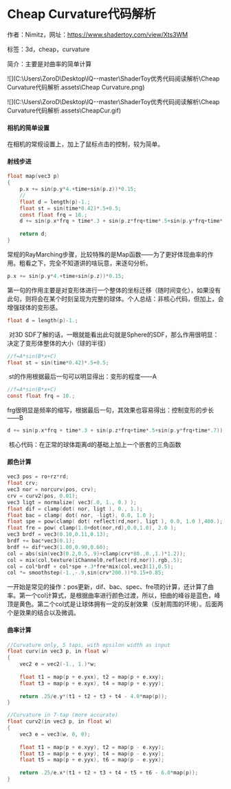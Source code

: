 # Cheap Curvature代码解析

作者：Nimitz，网址：https://www.shadertoy.com/view/Xts3WM

标签：3d，cheap，curvature

简介：主要是对曲率的简单计算

![](C:\Users\ZoroD\Desktop\IQ--master\ShaderToy优秀代码阅读解析\Cheap Curvature代码解析.assets\Cheap Curvature.png)

![](C:\Users\ZoroD\Desktop\IQ--master\ShaderToy优秀代码阅读解析\Cheap Curvature代码解析.assets\CheapCur.gif)





#### 相机的简单设置

在相机的常规设置上，加上了鼠标点击的控制，较为简单。

#### 射线步进

```c
float map(vec3 p)
{
    p.x += sin(p.y*4.+time+sin(p.z))*0.15;
    //
    float d = length(p)-1.;
    float st = sin(time*0.42)*.5+0.5; 
    const float frq = 10.;
    d += sin(p.x*frq + time*.3 + sin(p.z*frq+time*.5+sin(p.y*frq+time*.7)))*0.075*st;
    
    return d;
}
```

常规的RayMarching步骤，比较特殊的是Map函数——为了更好体现曲率的作用。粗看之下，完全不知道讲的啥玩意，来逐句分析。

```c
p.x += sin(p.y*4.+time+sin(p.z))*0.15;
```

​	第一句的作用主要是对变形体进行一个整体的坐标迁移（随时间变化），如果没有此句，则将会在某个时刻呈现为完整的球体。个人总结：非核心代码，但加上，会增强球体的变形感。

```c
float d = length(p)-1.;
```

​	对3D SDF了解的话，一眼就能看出此句就是Sphere的SDF，那么作用很明显：决定了变形体整体的大小（球的半径）

```c
//f=A*sin(B*x+C)
float st = sin(time*0.42)*.5+0.5; 
```

​	st的作用根据最后一句可以明显得出：变形的程度——A

```c
//f=A*sin(B*x+C)
const float frq = 10.;
```

​	frg很明显是频率的缩写，根据最后一句，其效果也容易得出：控制变形的步长——B

```c
d += sin(p.x*frq + time*.3 + sin(p.z*frq+time*.5+sin(p.y*frq+time*.7)))*0.075*st;
```

​	核心代码：在正常的球体距离d的基础上加上一个嵌套的三角函数





#### 颜色计算

``` c
vec3 pos = ro+rz*rd;
float crv;
vec3 nor = norcurv(pos, crv);
crv = curv2(pos, 0.01);
vec3 ligt = normalize( vec3(.0, 1., 0.) );
float dif = clamp(dot( nor, ligt ), 0., 1.);
float bac = clamp( dot( nor, -ligt), 0.0, 1.0 );
float spe = pow(clamp( dot( reflect(rd,nor), ligt ), 0.0, 1.0 ),400.);
float fre = pow( clamp(1.0+dot(nor,rd),0.0,1.0), 2.0 );
vec3 brdf = vec3(0.10,0.11,0.13);
brdf += bac*vec3(0.1);
brdf += dif*vec3(1.00,0.90,0.60);
col = abs(sin(vec3(0.2,0.5,.9)+clamp(crv*80.,0.,1.)*1.2));
col = mix(col,texture(iChannel0,reflect(rd,nor)).rgb,.5);
col = col*brdf + col*spe +.3*fre*mix(col,vec3(1),0.5);
col *= smoothstep(-1.,-.9,sin(crv*200.))*0.15+0.85;
```

​	一开始是常见的操作：pos更新，dif、bac、spec、fre项的计算，还计算了曲率。第一个col计算式，是根据曲率进行颜色过渡，所以，扭曲的峰谷是蓝色，峰顶是黄色。第二个col式是让球体拥有一定的反射效果（反射周围的环境）。后面两个是效果的结合以及微调。



#### 曲率计算

``` c
//Curvature only, 5 taps, with epsilon width as input
float curv(in vec3 p, in float w)
{
    vec2 e = vec2(-1., 1.)*w;   
    
    float t1 = map(p + e.yxx), t2 = map(p + e.xxy);
    float t3 = map(p + e.xyx), t4 = map(p + e.yyy);
    
    return .25/e.y*(t1 + t2 + t3 + t4 - 4.0*map(p));
}

//Curvature in 7-tap (more accurate)
float curv2(in vec3 p, in float w)
{
    vec3 e = vec3(w, 0, 0);
    
    float t1 = map(p + e.xyy), t2 = map(p - e.xyy);
    float t3 = map(p + e.yxy), t4 = map(p - e.yxy);
    float t5 = map(p + e.yyx), t6 = map(p - e.yyx);
    
    return .25/e.x*(t1 + t2 + t3 + t4 + t5 + t6 - 6.0*map(p));
}
```

